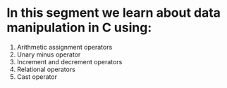 # In this segment we learn about data manipulation in C using: 
1. Arithmetic assignment operators
2. Unary minus operator
3. Increment and decrement operators
4. Relational operators
5. Cast operator
